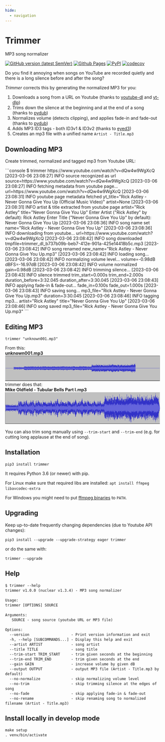 ```yaml
---
hide:
  - navigation
---
```


# Trimmer
MP3 song normalizer

[![GitHub version (latest SemVer)](https://img.shields.io/github/v/tag/igrek51/trimmer?label=github&sort=semver)](https://github.com/igrek51/trimmer)
[![Github Pages](https://img.shields.io/badge/docs-github.io-blue)](https://igrek51.github.io/trimmer)
[![PyPI](https://img.shields.io/pypi/v/trimmer)](https://pypi.org/project/trimmer)
[![codecov](https://codecov.io/gh/igrek51/trimmer/branch/master/graph/badge.svg)](https://codecov.io/gh/igrek51/trimmer)


Do you find it annoying when songs on YouTube are recorded quietly and there is a long silence before and after the song?

*Trimmer* corrects this by generating the normalized MP3 for you:

1. Downloads a song from a URL on Youtube (thanks to [youtube-dl](https://github.com/ytdl-org/youtube-dl) and [yt-dlp](https://github.com/yt-dlp/yt-dlp))
2. Trims down the silence at the beginning and at the end of a song (thanks to [pydub](https://github.com/jiaaro/pydub))
3. Normalizes volume (detects clipping), and applies fade-in and fade-out (thanks to [pydub](https://github.com/jiaaro/pydub))
4. Adds MP3 ID3 tags - both ID3v1 & ID3v2 (thanks to [eyed3](https://github.com/nicfit/eyeD3))
5. Creates an mp3 file with a unified name `Artist - Title.mp3`

## Downloading MP3
Create trimmed, normalized and tagged mp3 from Youtube URL:

<div class="termy">
```console
$ trimmer https://www.youtube.com/watch?v=dQw4w9WgXcQ
<span class="code-gray">[2023-03-06 23:08:27]</span> <span class="code-blue">INFO</span>  source recognized as url <span class="code-green">source=</span><span class="code-bold-green">https://www.youtube.com/watch?v=dQw4w9WgXcQ</span>
<span class="code-gray">[2023-03-06 23:08:27]</span> <span class="code-blue">INFO</span>  fetching metadata from youtube page... <span class="code-green">url=</span><span class="code-bold-green">https://www.youtube.com/watch?v=dQw4w9WgXcQ</span>
<span class="code-gray">[2023-03-06 23:08:31]</span> <span class="code-blue">INFO</span>  youtube page metadata fetched <span class="code-green">yt_title="</span><span class="code-bold-green">Rick Astley - Never Gonna Give You Up (Official Music Video)</span><span class="code-green">" artist=</span><span class="code-bold-green">None</span>
<span class="code-gray">[2023-03-06 23:08:31]</span> <span class="code-blue">INFO</span>  artist & title extracted from youtube page <span class="code-green">artist="</span><span class="code-bold-green">Rick Astley</span><span class="code-green">" title="</span><span class="code-bold-green">Never Gonna Give You Up</span><span class="code-green">"</span>
Enter Artist ("Rick Astley" by default): <span>Rick Astley</span>
Enter Title ("Never Gonna Give You Up" by default): <span>Never Gonna Give You Up</span>
<span class="code-gray">[2023-03-06 23:08:36]</span> <span class="code-blue">INFO</span>  song name set <span class="code-green">name="</span><span class="code-bold-green">Rick Astley - Never Gonna Give You Up</span><span class="code-green">"</span>
<span class="code-gray">[2023-03-06 23:08:36]</span> <span class="code-blue">INFO</span>  downloading from youtube... <span class="code-green">url=</span><span class="code-bold-green">https://www.youtube.com/watch?v=dQw4w9WgXcQ</span>
<span class="code-gray">[2023-03-06 23:08:42]</span> <span class="code-blue">INFO</span>  song downloaded <span class="code-green">tmpfile=</span><span class="code-bold-green">trimmer_dl_b737b09b-beb7-412e-901a-425e14418b5c.mp3</span>
<span class="code-gray">[2023-03-06 23:08:42]</span> <span class="code-blue">INFO</span>  song renamed <span class="code-green">new_name="</span><span class="code-bold-green">Rick Astley - Never Gonna Give You Up.mp3</span><span class="code-green">"</span>
<span class="code-gray">[2023-03-06 23:08:42]</span> <span class="code-blue">INFO</span>  loading song...
<span class="code-gray">[2023-03-06 23:08:42]</span> <span class="code-blue">INFO</span>  normalizing volume level... <span class="code-green">volume=</span><span class="code-bold-green">-0.98dB</span> <span class="code-green">dBFS=</span><span class="code-bold-green">-16.97dB</span>
<span class="code-gray">[2023-03-06 23:08:42]</span> <span class="code-blue">INFO</span>  volume normalized <span class="code-green">gain=</span><span class="code-bold-green">0.98dB</span>
<span class="code-gray">[2023-03-06 23:08:42]</span> <span class="code-blue">INFO</span>  trimming silence...
<span class="code-gray">[2023-03-06 23:08:43]</span> <span class="code-blue">INFO</span>  silence trimmed <span class="code-green">trim_start=</span><span class="code-bold-green">0.000s</span> <span class="code-green">trim_end=</span><span class="code-bold-green">2.000s</span> <span class="code-green">duration_before=</span><span class="code-bold-green">3:32.045</span> <span class="code-green">duration_after=</span><span class="code-bold-green">3:30.045</span>
<span class="code-gray">[2023-03-06 23:08:43]</span> <span class="code-blue">INFO</span>  applying fade-in & fade-out... <span class="code-green">fade_in=</span><span class="code-bold-green">0.100s</span> <span class="code-green">fade_out=</span><span class="code-bold-green">1.000s</span>
<span class="code-gray">[2023-03-06 23:08:43]</span> <span class="code-blue">INFO</span>  saving song... <span class="code-green">mp3_file="</span><span class="code-bold-green">Rick Astley - Never Gonna Give You Up.mp3</span><span class="code-green">" duration=</span><span class="code-bold-green">3:30.045</span>
<span class="code-gray">[2023-03-06 23:08:46]</span> <span class="code-blue">INFO</span>  tagging mp3... <span class="code-green">artist="</span><span class="code-bold-green">Rick Astley</span><span class="code-green">" title="</span><span class="code-bold-green">Never Gonna Give You Up</span><span class="code-green">"</span>
<span class="code-gray">[2023-03-06 23:08:46]</span> <span class="code-blue">INFO</span>  song saved <span class="code-green">mp3_file="</span><span class="code-bold-green">Rick Astley - Never Gonna Give You Up.mp3</span><span class="code-green">"</span>
```

</div>

## Editing MP3
```shell
trimmer "unknown001.mp3"
```

From this:  
**unknown001.mp3**  
![Usage example](https://github.com/igrek51/trimmer/blob/master/docs/img/song_amp_bad.png?raw=true)  
trimmer does that:  
**Mike Oldfield - Tubular Bells Part I.mp3**  
![Usage example](https://github.com/igrek51/trimmer/blob/master/docs/img/song_amp_good.png?raw=true)

You can also trim song manually using `--trim-start` and `--trim-end` (e.g. for cutting long applause at the end of song).

## Installation
```shell
pip3 install trimmer
```

It requires Python 3.6 (or newer) with pip.

For Linux make sure that required libs are installed: `apt install ffmpeg libavcodec-extra`

For Windows you might need to put [ffmpeg binaries](https://ffmpeg.zeranoe.com/builds/) to `PATH`.

## Upgrading
Keep up-to-date frequently changing dependencies (due to Youtube API changes):
```shell
pip3 install --upgrade --upgrade-strategy eager trimmer
```
or do the same with:
```shell
trimmer --upgrade
```

## Help
```shell
$ trimmer --help
trimmer v1.0.0 (nuclear v1.3.4) - MP3 song normalizer

Usage:
trimmer [OPTIONS] SOURCE

Arguments:
   SOURCE - song source (youtube URL or MP3 file)

Options:
  --version                   - Print version information and exit
  -h, --help [SUBCOMMANDS...] - Display this help and exit
  --artist ARTIST             - song artist
  --title TITLE               - song title
  --trim-start TRIM_START     - trim given seconds at the beginning
  --trim-end TRIM_END         - trim given seconds at the end
  --gain GAIN                 - increase volume by given dB
  --output OUTPUT             - output MP3 file (Artist - Title.mp3 by default)
  --no-normalize              - skip normalizing volume level
  --no-trim                   - skip trimming silence at the edges of song
  --no-fade                   - skip applying fade-in & fade-out
  --no-rename                 - skip renaming song to normalized filename (Artist - Title.mp3)
```

## Install locally in develop mode
```shell
make setup
. venv/bin/activate
```
